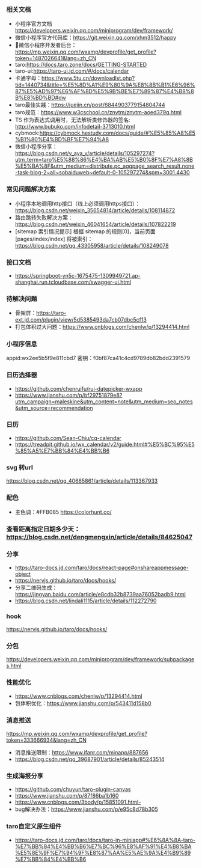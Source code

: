 ### 相关文档
- 小程序官方文档 https://developers.weixin.qq.com/miniprogram/dev/framework/
- 微信小程序官方代码库：https://git.weixin.qq.com/xhm3512/happy
- 微信小程序开发者后台：https://mp.weixin.qq.com/wxamp/devprofile/get_profile?token=1487026641&lang=zh_CN
- taro:https://docs.taro.zone/docs/GETTING-STARTED
- taro-ui:https://taro-ui.jd.com/#/docs/calendar
- 卡通字母：https://www.5tu.cn/downloadlst.php?tid=1440734&title=%E5%8D%A1%E9%80%9A%E8%8B%B1%E6%96%87%E5%AD%97%E6%AF%8D%E5%9B%BE%E7%89%87%E4%B8%8B%E8%BD%BD#dw
- taro最佳实践：https://juejin.cn/post/6844903779154804744
- taro规范：https://www.w3cschool.cn/znvtm/znvtm-aoed379q.html
- TS 作为表达式调用时，无法解析类修饰器的签名: http://www.bubuko.com/infodetail-3713010.html
- cybmock:https://cybmock.hestudy.com/docs/guide/#%E5%85%A8%E5%B1%80%E4%BD%BF%E7%94%A8
- 微信小程序分享：https://blog.csdn.net/v_aya_v/article/details/105297274?utm_term=taro%E5%88%86%E4%BA%AB%E5%B0%8F%E7%A8%8B%E5%BA%8F&utm_medium=distribute.pc_aggpage_search_result.none-task-blog-2~all~sobaiduweb~default-0-105297274&spm=3001.4430

### 常见问题解决方案
- 小程序本地调用http接口（线上必须调用https接口）：https://blog.csdn.net/weixin_35654814/article/details/108114872
- 路由跳转失败解决方案：https://blog.csdn.net/weixin_46041654/article/details/107822219
- [sitemap 索引情况提示] 根据 sitemap 的规则[0]，当前页面 [pages/index/index] 将被索引：https://blog.csdn.net/qq_43305958/article/details/108249078

### 接口文档
- https://springboot-yn5c-1675475-1309949721.ap-shanghai.run.tcloudbase.com/swagger-ui.html

### 待解决问题
- 骨架屏：https://taro-ext.jd.com/plugin/view/5d5385493da7cb07dbc5cf13
- 打包体积过大问题：https://www.cnblogs.com/chenlw/p/13294414.html

### 小程序信息
appid:wx2ee5b5f9e811cbd7
密钥：f0bf87ca41c4cd9789db82bdd2391579
### 日历选择器
- https://github.com/chenruifu/rui-datepicker-wxapp
- https://www.jianshu.com/p/bf29751879e8?utm_campaign=maleskine&utm_content=note&utm_medium=seo_notes&utm_source=recommendation

### 日历
- https://github.com/Sean-Chiu/cq-calendar
- https://treadpit.github.io/wx_calendar/v2/guide.html#%E5%BC%95%E5%85%A5%E7%BB%84%E4%BB%B6

### svg 转url
https://blog.csdn.net/qq_40665861/article/details/113367933

### 配色
- 主色调：#FFB085
https://colorhunt.co/

### 查看距离指定日期多少天：https://blog.csdn.net/dengmengxin/article/details/84625047

### 分享
- https://taro-docs.jd.com/taro/docs/react-page#onshareappmessage-object
- https://nervjs.github.io/taro/docs/hooks/
- 分享二维码生成：https://jingyan.baidu.com/article/e8cdb32b8739aa76052badb9.html
- https://blog.csdn.net/lindali1115/article/details/112272790
### hook
https://nervjs.github.io/taro/docs/hooks/
### 分包
https://developers.weixin.qq.com/miniprogram/dev/framework/subpackages.html

### 性能优化
- https://www.cnblogs.com/chenlw/p/13294414.html
- 包体积优化：https://www.jianshu.com/p/543411d158b0

### 消息推送
https://mp.weixin.qq.com/wxamp/devprofile/get_profile?token=333666934&lang=zh_CN
- 消息推送限制：https://www.ifanr.com/minapp/887656
- https://blog.csdn.net/qq_39687901/article/details/85243514

### 生成海报分享
- https://github.com/chuyun/taro-plugin-canvas
- https://www.jianshu.com/p/87f86ba1b160
- https://www.cnblogs.com/3body/p/15851091.html- 
- bug解决办法：https://www.jianshu.com/p/e95c8d78b305

### taro自定义原生组件
- https://taro-docs.jd.com/taro/docs/taro-in-miniapp#%E6%8A%8A-taro-%E7%BB%84%E4%BB%B6%E7%BC%96%E8%AF%91%E4%B8%BA%E5%8E%9F%E7%94%9F%E8%87%AA%E5%AE%9A%E4%B9%89%E7%BB%84%E4%BB%B6

